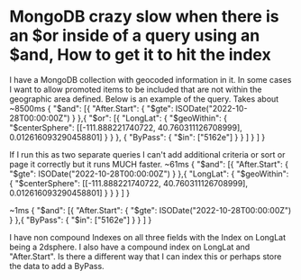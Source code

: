 
# MongoDB crazy slow when there is an $or inside of a query using an $and, How to get it to hit the index

I have a MongoDB collection with geocoded information in it.   In some cases I want to allow promoted items to be included that are not within the geographic area defined.  Below is an example of the query.
Takes about ~8500ms
{
    "$and": [{
            "After.Start": {
                "$gte": ISODate("2022-10-28T00:00:00Z")
            }
        },{
            "$or": [{
                    "LongLat": {
                        "$geoWithin": {
                            "$centerSphere": [[-111.888221740722, 40.760311126708999], 0.012616093290458801]
                        }
                    }
                }, {
                    "ByPass": {
                        "$in": ["5162e"]
                    }
                }
            ]
        }
    ]
}

If I run this as two separate queries I can't add additional criteria or sort or page it correctly but it runs MUCH faster.
~61ms
{
    "$and": [{
            "After.Start": {
                "$gte": ISODate("2022-10-28T00:00:00Z")
            }
        },{
            "LongLat": {
                "$geoWithin": {
                    "$centerSphere": [[-111.888221740722, 40.760311126708999], 0.012616093290458801]
                }
            }
        }
    ]
}

~1ms
{
    "$and": [{
            "After.Start": {
                "$gte": ISODate("2022-10-28T00:00:00Z")
            }
        },{
            "ByPass": {
                "$in": ["5162e"]
            }
        }
    ]
}

I have non compound Indexes on all three fields with the Index on LongLat being a 2dsphere.
I also have a compound index on LongLat and "After.Start".  Is there a different way that I can index this or perhaps store the data to add a ByPass.

        